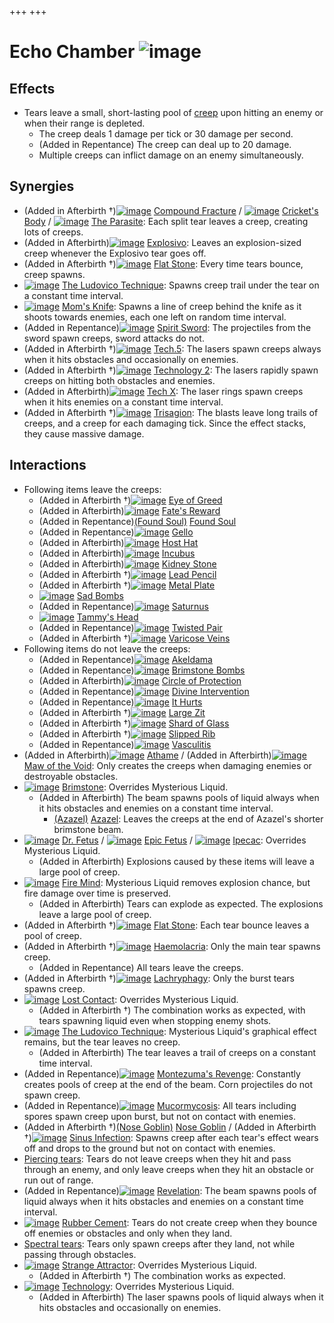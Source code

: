 +++
+++

 # Echo Chamber ![image](/image/Echo_Chamber.png) 


Effects
---------


* Tears leave a small, short-lasting pool of [creep](/wiki/Creep "Creep") upon hitting an enemy or when their range is depleted.
	+ The creep deals 1 damage per tick or 30 damage per second.
	+ (Added in Repentance) The creep can deal up to 20 damage.
	+ Multiple creeps can inflict damage on an enemy simultaneously.


Synergies
-----------


* (Added in Afterbirth †)[![image](/image/Compound_Fracture.png)](/wiki/Compound_Fracture "Compound Fracture") [Compound Fracture](/wiki/Compound_Fracture "Compound Fracture") / [![image](/image/Cricket%27s_Body.png)](/wiki/Cricket%27s_Body "Cricket's Body") [Cricket's Body](/wiki/Cricket%27s_Body "Cricket's Body") / [![image](/image/The_Parasite.png)](/wiki/The_Parasite "The Parasite") [The Parasite](/wiki/The_Parasite "The Parasite"): Each split tear leaves a creep, creating lots of creeps.
* (Added in Afterbirth)[![image](/image/Explosivo.png)](/wiki/Explosivo "Explosivo") [Explosivo](/wiki/Explosivo "Explosivo"): Leaves an explosion-sized creep whenever the Explosivo tear goes off.
* (Added in Afterbirth †)[![image](/image/Flat_Stone.png)](/wiki/Flat_Stone "Flat Stone") [Flat Stone](/wiki/Flat_Stone "Flat Stone"): Every time tears bounce, creep spawns.
* [![image](/image/The_Ludovico_Technique.png)](/wiki/The_Ludovico_Technique "The Ludovico Technique") [The Ludovico Technique](/wiki/The_Ludovico_Technique "The Ludovico Technique"): Spawns creep trail under the tear on a constant time interval.
* [![image](/image/Mom%27s_Knife.png)](/wiki/Mom%27s_Knife "Mom's Knife") [Mom's Knife](/wiki/Mom%27s_Knife "Mom's Knife"): Spawns a line of creep behind the knife as it shoots towards enemies, each one left on random time interval.
* (Added in Repentance)[![image](/image/Spirit_Sword.png)](/wiki/Spirit_Sword "Spirit Sword") [Spirit Sword](/wiki/Spirit_Sword "Spirit Sword"): The projectiles from the sword spawn creeps, sword attacks do not.
* (Added in Afterbirth †)[![image](/image/Tech.5.png)](/wiki/Tech.5 "Tech.5") [Tech.5](/wiki/Tech.5 "Tech.5"): The lasers spawn creeps always when it hits obstacles and occasionally on enemies.
* (Added in Afterbirth †)[![image](/image/Technology_2.png)](/wiki/Technology_2 "Technology 2") [Technology 2](/wiki/Technology_2 "Technology 2"): The lasers rapidly spawn creeps on hitting both obstacles and enemies.
* (Added in Afterbirth)[![image](/image/Tech_X.png)](/wiki/Tech_X "Tech X") [Tech X](/wiki/Tech_X "Tech X"): The laser rings spawn creeps when it hits enemies on a constant time interval.
* (Added in Afterbirth †)[![image](/image/Trisagion.png)](/wiki/Trisagion "Trisagion") [Trisagion](/wiki/Trisagion "Trisagion"): The blasts leave long trails of creeps, and a creep for each damaging tick. Since the effect stacks, they cause massive damage.


Interactions
--------------


* Following items leave the creeps:
	+ (Added in Afterbirth †)[![image](/image/Eye_of_Greed.png)](/wiki/Eye_of_Greed "Eye of Greed") [Eye of Greed](/wiki/Eye_of_Greed "Eye of Greed")
	+ (Added in Afterbirth)[![image](/image/Fate%27s_Reward.png)](/wiki/Fate%27s_Reward "Fate's Reward") [Fate's Reward](/wiki/Fate%27s_Reward "Fate's Reward")
	+ (Added in Repentance)[(Found Soul)](/wiki/Found_Soul "Found Soul") [Found Soul](/wiki/Found_Soul "Found Soul")
	+ (Added in Repentance)[![image](/image/Gello.png)](/wiki/Gello "Gello") [Gello](/wiki/Gello "Gello")
	+ (Added in Afterbirth)[![image](/image/Host_Hat.png)](/wiki/Host_Hat "Host Hat") [Host Hat](/wiki/Host_Hat "Host Hat")
	+ (Added in Afterbirth)[![image](/image/Incubus.png)](/wiki/Incubus "Incubus") [Incubus](/wiki/Incubus "Incubus")
	+ (Added in Afterbirth)[![image](/image/Kidney_Stone.png)](/wiki/Kidney_Stone "Kidney Stone") [Kidney Stone](/wiki/Kidney_Stone "Kidney Stone")
	+ (Added in Afterbirth †)[![image](/image/Lead_Pencil.png)](/wiki/Lead_Pencil "Lead Pencil") [Lead Pencil](/wiki/Lead_Pencil "Lead Pencil")
	+ (Added in Afterbirth †)[![image](/image/Metal_Plate.png)](/wiki/Metal_Plate "Metal Plate") [Metal Plate](/wiki/Metal_Plate "Metal Plate")
	+ [![image](/image/Sad_Bombs.png)](/wiki/Sad_Bombs "Sad Bombs") [Sad Bombs](/wiki/Sad_Bombs "Sad Bombs")
	+ (Added in Repentance)[![image](/image/Saturnus.png)](/wiki/Saturnus "Saturnus") [Saturnus](/wiki/Saturnus "Saturnus")
	+ [![image](/image/Tammy%27s_Head.png)](/wiki/Tammy%27s_Head "Tammy's Head") [Tammy's Head](/wiki/Tammy%27s_Head "Tammy's Head")
	+ (Added in Repentance)[![image](/image/Twisted_Pair.png)](/wiki/Twisted_Pair "Twisted Pair") [Twisted Pair](/wiki/Twisted_Pair "Twisted Pair")
	+ (Added in Afterbirth †)[![image](/image/Varicose_Veins.png)](/wiki/Varicose_Veins "Varicose Veins") [Varicose Veins](/wiki/Varicose_Veins "Varicose Veins")
* Following items do not leave the creeps:
	+ (Added in Repentance)[![image](/image/Akeldama.png)](/wiki/Akeldama "Akeldama") [Akeldama](/wiki/Akeldama "Akeldama")
	+ (Added in Repentance)[![image](/image/Brimstone_Bombs.png)](/wiki/Brimstone_Bombs "Brimstone Bombs") [Brimstone Bombs](/wiki/Brimstone_Bombs "Brimstone Bombs")
	+ (Added in Afterbirth)[![image](/image/Circle_of_Protection.png)](/wiki/Circle_of_Protection "Circle of Protection") [Circle of Protection](/wiki/Circle_of_Protection "Circle of Protection")
	+ (Added in Repentance)[![image](/image/Divine_Intervention.png)](/wiki/Divine_Intervention "Divine Intervention") [Divine Intervention](/wiki/Divine_Intervention "Divine Intervention")
	+ (Added in Repentance)[![image](/image/It_Hurts.png)](/wiki/It_Hurts "It Hurts") [It Hurts](/wiki/It_Hurts "It Hurts")
	+ (Added in Afterbirth †)[![image](/image/Large_Zit.png)](/wiki/Large_Zit "Large Zit") [Large Zit](/wiki/Large_Zit "Large Zit")
	+ (Added in Afterbirth †)[![image](/image/Shard_of_Glass.png)](/wiki/Shard_of_Glass "Shard of Glass") [Shard of Glass](/wiki/Shard_of_Glass "Shard of Glass")
	+ (Added in Afterbirth †)[![image](/image/Slipped_Rib.png)](/wiki/Slipped_Rib "Slipped Rib") [Slipped Rib](/wiki/Slipped_Rib "Slipped Rib")
	+ (Added in Repentance)[![image](/image/Vasculitis.png)](/wiki/Vasculitis "Vasculitis") [Vasculitis](/wiki/Vasculitis "Vasculitis")
* (Added in Afterbirth)[![image](/image/Athame.png)](/wiki/Athame "Athame") [Athame](/wiki/Athame "Athame") / (Added in Afterbirth)[![image](/image/Maw_of_the_Void.png)](/wiki/Maw_of_the_Void "Maw of the Void") [Maw of the Void](/wiki/Maw_of_the_Void "Maw of the Void"): Only creates the creeps when damaging enemies or destroyable obstacles.
* [![image](/image/Brimstone.png)](/wiki/Brimstone "Brimstone") [Brimstone](/wiki/Brimstone "Brimstone"): Overrides Mysterious Liquid.
	+ (Added in Afterbirth) The beam spawns pools of liquid always when it hits obstacles and enemies on a constant time interval.
		- [(Azazel)](/wiki/Azazel "Azazel") [Azazel](/wiki/Azazel "Azazel"): Leaves the creeps at the end of Azazel's shorter brimstone beam.
* [![image](/image/Dr._Fetus.png)](/wiki/Dr._Fetus "Dr. Fetus") [Dr. Fetus](/wiki/Dr._Fetus "Dr. Fetus") / [![image](/image/Epic_Fetus.png)](/wiki/Epic_Fetus "Epic Fetus") [Epic Fetus](/wiki/Epic_Fetus "Epic Fetus") / [![image](/image/Ipecac.png)](/wiki/Ipecac "Ipecac") [Ipecac](/wiki/Ipecac "Ipecac"): Overrides Mysterious Liquid.
	+ (Added in Afterbirth) Explosions caused by these items will leave a large pool of creep.
* [![image](/image/Fire_Mind.png)](/wiki/Fire_Mind "Fire Mind") [Fire Mind](/wiki/Fire_Mind "Fire Mind"): Mysterious Liquid removes explosion chance, but fire damage over time is preserved.
	+ (Added in Afterbirth) Tears can explode as expected. The explosions leave a large pool of creep.
* (Added in Afterbirth †)[![image](/image/Flat_Stone.png)](/wiki/Flat_Stone "Flat Stone") [Flat Stone](/wiki/Flat_Stone "Flat Stone"): Each tear bounce leaves a pool of creep.
* (Added in Afterbirth †)[![image](/image/Haemolacria.png)](/wiki/Haemolacria "Haemolacria") [Haemolacria](/wiki/Haemolacria "Haemolacria"): Only the main tear spawns creep.
	+ (Added in Repentance) All tears leave the creeps.
* (Added in Afterbirth †)[![image](/image/Lachryphagy.png)](/wiki/Lachryphagy "Lachryphagy") [Lachryphagy](/wiki/Lachryphagy "Lachryphagy"): Only the burst tears spawns creep.
* [![image](/image/Lost_Contact.png)](/wiki/Lost_Contact "Lost Contact") [Lost Contact](/wiki/Lost_Contact "Lost Contact"): Overrides Mysterious Liquid.
	+ (Added in Afterbirth †) The combination works as expected, with tears spawning liquid even when stopping enemy shots.
* [![image](/image/The_Ludovico_Technique.png)](/wiki/The_Ludovico_Technique "The Ludovico Technique") [The Ludovico Technique](/wiki/The_Ludovico_Technique "The Ludovico Technique"): Mysterious Liquid's graphical effect remains, but the tear leaves no creep.
	+ (Added in Afterbirth) The tear leaves a trail of creeps on a constant time interval.
* (Added in Repentance)[![image](/image/Montezuma%27s_Revenge.png)](/wiki/Montezuma%27s_Revenge "Montezuma's Revenge") [Montezuma's Revenge](/wiki/Montezuma%27s_Revenge "Montezuma's Revenge"): Constantly creates pools of creep at the end of the beam. Corn projectiles do not spawn creep.
* (Added in Repentance)[![image](/image/Mucormycosis.png)](/wiki/Mucormycosis "Mucormycosis") [Mucormycosis](/wiki/Mucormycosis "Mucormycosis"): All tears including spores spawn creep upon burst, but not on contact with enemies.
* (Added in Afterbirth †)[(Nose Goblin)](/wiki/Nose_Goblin "Nose Goblin") [Nose Goblin](/wiki/Nose_Goblin "Nose Goblin") / (Added in Afterbirth †)[![image](/image/Sinus_Infection.png)](/wiki/Sinus_Infection "Sinus Infection") [Sinus Infection](/wiki/Sinus_Infection "Sinus Infection"): Spawns creep after each tear's effect wears off and drops to the ground but not on contact with enemies.
* [Piercing tears](/wiki/Piercing_tears "Piercing tears"): Tears do not leave creeps when they hit and pass through an enemy, and only leave creeps when they hit an obstacle or run out of range.
* (Added in Repentance)[![image](/image/Revelation.png)](/wiki/Revelation "Revelation") [Revelation](/wiki/Revelation "Revelation"): The beam spawns pools of liquid always when it hits obstacles and enemies on a constant time interval.
* [![image](/image/Rubber_Cement.png)](/wiki/Rubber_Cement "Rubber Cement") [Rubber Cement](/wiki/Rubber_Cement "Rubber Cement"): Tears do not create creep when they bounce off enemies or obstacles and only when they land.
* [Spectral tears](/wiki/Spectral_tears "Spectral tears"): Tears only spawn creeps after they land, not while passing through obstacles.
* [![image](/image/Strange_Attractor.png)](/wiki/Strange_Attractor "Strange Attractor") [Strange Attractor](/wiki/Strange_Attractor "Strange Attractor"): Overrides Mysterious Liquid.
	+ (Added in Afterbirth †) The combination works as expected.
* [![image](/image/Technology.png)](/wiki/Technology "Technology") [Technology](/wiki/Technology "Technology"): Overrides Mysterious Liquid.
	+ (Added in Afterbirth) The laser spawns pools of liquid always when it hits obstacles and occasionally on enemies.


